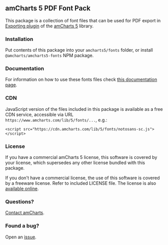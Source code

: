 ## amCharts 5 PDF Font Pack

This package is a collection of font files that can be used for PDF export
in [Exporting plugin](https://www.amcharts.com/docs/v5/concepts/exporting/) of
the [amCharts 5](https://www.amcharts.com/javascript-charts/) library.


### Installation

Put contents of this package into your `amcharts5/fonts` folder, or install
`@amcharts/amcharts5-fonts` NPM package.


### Documentation

For information on how to use these fonts files check [this documentation page](https://www.amcharts.com/docs/v5/concepts/exporting/exporting-pdf/#Fonts).


### CDN

JavaScript version of the files included in this package is available as a free
CDN service, accessible via URL `https://www.amcharts.com/lib/5/fonts/...`,
e.g.:

```
<script src="https://cdn.amcharts.com/lib/5/fonts/notosans-sc.js"></script>
```


### License

If you have a commercial amCharts 5 license, this software is covered by your
license, which supersedes any other license bundled with this package.

If you don't have a commercial license, the use of this software is covered by
a freeware license. Refer to included LICENSE file. The license is also
[available online](https://github.com/amcharts/amcharts5/blob/master/LICENSE).


### Questions?

[Contact amCharts](mailto:contact@amcharts.com).


### Found a bug?

Open an [issue](https://github.com/amcharts/amcharts5/issues).